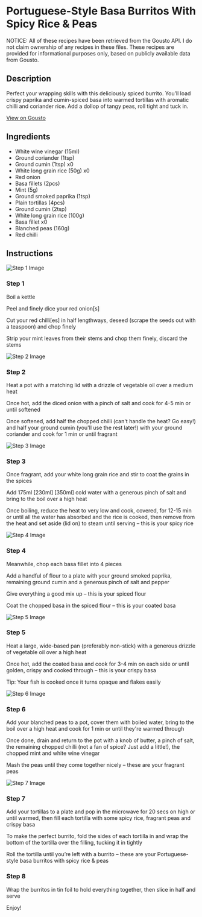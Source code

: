 # Portuguese-Style Basa Burritos With Spicy Rice & Peas

NOTICE: All of these recipes have been retrieved from the Gousto API. I do not claim ownership of any recipes in these files. These recipes are provided for informational purposes only, based on publicly available data from Gousto.

## Description

Perfect your wrapping skills with this deliciously spiced burrito. You’ll load crispy paprika and cumin-spiced basa into warmed tortillas with aromatic chilli and coriander rice. Add a dollop of tangy peas, roll tight and tuck in.

[View on Gousto](https://www.gousto.co.uk/recipes/cookbook/portuguese-style-basa-burritos-with-spicy-rice-peas)

## Ingredients

- White wine vinegar (15ml)
- Ground coriander (1tsp)
- Ground cumin (1tsp) x0
- White long grain rice (50g) x0
- Red onion
- Basa fillets (2pcs)
- Mint (5g)
- Ground smoked paprika (1tsp)
- Plain tortillas (4pcs)
- Ground cumin (2tsp)
- White long grain rice (100g)
- Basa fillet x0
- Blanched peas (160g)
- Red chilli

## Instructions

![Step 1 Image](https://production-media.gousto.co.uk/cms/recipe-step-image/step-1-1680603177718-x200.jpg)

### Step 1

Boil a kettle

Peel and finely dice your red onion[s]

Cut your red chilli[es] in half lengthways, deseed (scrape the seeds out with a teaspoon) and chop finely

Strip your mint leaves from their stems and chop them finely, discard the stems

![Step 2 Image](https://production-media.gousto.co.uk/cms/recipe-step-image/step-2-1680603186715-x200.jpg)

### Step 2

Heat a pot with a matching lid with a drizzle of vegetable oil over a medium heat

Once hot, add the diced onion with a pinch of salt and cook for 4-5 min or until softened

Once softened, add half the chopped chilli (can't handle the heat? Go easy!) and half your ground cumin (you'll use the rest later!) with your ground coriander and cook for 1 min or until fragrant

![Step 3 Image](https://production-media.gousto.co.uk/cms/recipe-step-image/step-3-1680603189411-x200.jpg)

### Step 3

Once fragrant, add your white long grain rice and stir to coat the grains in the spices

Add 175ml <span class="text-purple">[230ml] </span><span class="text-danger">[350ml]</span> cold water with a generous pinch of salt and bring to the boil over a high heat

Once boiling, reduce the heat to very low and cook, covered, for 12-15 min or until all the water has absorbed and the rice is cooked, then remove from the heat and set aside (lid on) to steam until serving – this is your spicy rice

![Step 4 Image](https://production-media.gousto.co.uk/cms/recipe-step-image/step-4-1680603191965-x200.jpg)

### Step 4

Meanwhile, chop each basa fillet into 4 pieces

Add a handful of flour to a plate with your ground smoked paprika, remaining ground cumin and a generous pinch of salt and pepper

Give everything a good mix up – this is your spiced flour

Coat the chopped basa in the spiced flour – this is your coated basa

![Step 5 Image](https://production-media.gousto.co.uk/cms/recipe-step-image/step-5-1680603194573-x200.jpg)

### Step 5

Heat a large, wide-based pan (preferably non-stick) with a generous drizzle of vegetable oil over a high heat

Once hot, add the coated basa and cook for 3-4 min on each side or until golden, crispy and cooked through – this is your crispy basa

Tip: Your fish is cooked once it turns opaque and flakes easily

![Step 6 Image](https://production-media.gousto.co.uk/cms/recipe-step-image/step-6-1680603197934-x200.jpg)

### Step 6

Add your blanched peas to a pot, cover them with boiled water, bring to the boil over a high heat and cook for 1 min or until they're warmed through

Once done, drain and return to the pot with a knob of butter, a pinch of salt, the remaining chopped chilli (not a fan of spice? Just add a little!), the chopped mint and white wine vinegar

Mash the peas until they come together nicely – these are your fragrant peas

![Step 7 Image](https://production-media.gousto.co.uk/cms/recipe-step-image/step-7-1680603200630-x200.jpg)

### Step 7

Add your tortillas to a plate and pop in the microwave for 20 secs on high or until warmed, then fill each tortilla with some spicy rice, fragrant peas and crispy basa

To make the perfect burrito, fold the sides of each tortilla in and wrap the bottom of the tortilla over the filling, tucking it in tightly

Roll the tortilla until you’re left with a burrito – these are your Portuguese-style basa burritos with spicy rice & peas

### Step 8

Wrap the burritos in tin foil to hold everything together, then slice in half and serve

Enjoy!

